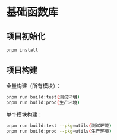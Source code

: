 <!--
 * @Author: taojinchao
 * @Date: 2024-02-02 01:35:35
 * @LastEditors: taojinchao
 * @LastEditTime: 2025-04-14 14:00:37
 * @Description: 基础函数库
-->

# 基础函数库

## 项目初始化

```bash
pnpm install
```

## 项目构建

全量构建（所有模块）：

```bash
pnpm run build:test(测试环境)
pnpm run build:prod(生产环境)
```

单个模块构建：

```bash
pnpm run build:test --pkg=utils(测试环境)
pnpm run build:prod --pkg=utils(生产环境)
```
